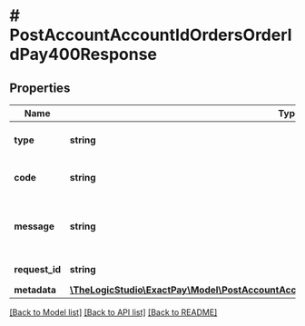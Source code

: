 # # PostAccountAccountIdOrdersOrderIdPay400Response

## Properties

Name | Type | Description | Notes
------------ | ------------- | ------------- | -------------
**type** | **string** | Type of the validation error. | [optional]
**code** | **string** | Code of the validation error. | [optional]
**message** | **string** | Message explaining the validation error. | [optional]
**request_id** | **string** | Identifier of the request. | [optional]
**metadata** | [**\TheLogicStudio\ExactPay\Model\PostAccountAccountIdOrdersOrderIdPay400ResponseMetadata**](PostAccountAccountIdOrdersOrderIdPay400ResponseMetadata.md) |  | [optional]

[[Back to Model list]](../../README.md#models) [[Back to API list]](../../README.md#endpoints) [[Back to README]](../../README.md)
